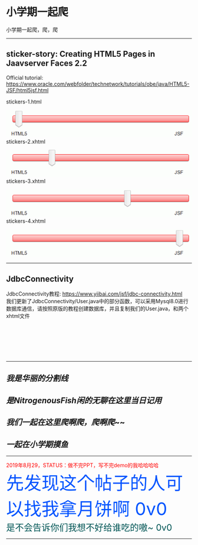 # 小学期一起爬
 小学期一起爬，爬，爬

----

## sticker-story: Creating HTML5 Pages in Jaavserver Faces 2.2 
Official tutorial: https://www.oracle.com/webfolder/technetwork/tutorials/obe/java/HTML5-JSF/html5jsf.html

stickers-1.html

![Image text](./READMEImg/slider-1.gif)
stickers-2.xhtml

![Image text](./READMEImg/slider-2.gif)
stickers-3.xhtml

![Image text](./READMEImg/slider-3.gif)
stickers-4.xhtml

![Image text](./READMEImg/slider-4.gif)

----

## JdbcConnectivity
JdbcConnectivity教程: https://www.yiibai.com/jsf/jdbc-connectivity.html
<br>
我们更新了JdbcConnectivity/User.java中的部分函数，可以采用Mysql8.0进行数据库通信，请按照原版的教程创建数据库，并且复制我们的User.java，和两个xhtml文件

<br>
<br>
<br>
<br>
<br>





















----
## *我是华丽的分割线*
## *是NitrogenousFish闲的无聊在这里当日记用*
## *我们一起在这里爬啊爬，爬啊爬*~~
## *一起在小学期摸鱼*
----
<font color=#ff0000> 2019年8月29，STATUS：做不完PPT，写不完demo的我哈哈哈哈<font>
<br>
<font color=#0055ff size=10>先发现这个帖子的人可以找我拿月饼啊 0v0</font>
<br>
<font color=#005555 size=5>是不会告诉你们我想不好给谁吃的嗷~ 0v0</font>

------